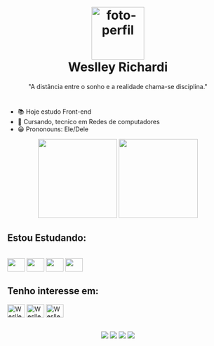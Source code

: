 <h1 align="center">
  <br>
  <img src="https://github.com/weslleyrichardi/Projeto-Networking/blob/main/style/avatar.png" alt="foto-perfil" width="120"/>
  <br>
  Weslley Richardi
  <br>
</h1>
<p align="center">"A distância entre o sonho e a realidade chama-se disciplina."</p>
<h1></h1>

<!-- Aperta windowns + . -->
- 📚 Hoje estudo Front-end
- 📖 Cursando, tecnico em Redes de computadores
- 😁 Prononouns: Ele/Dele

<div align="center">
  <img height="180em" src="https://github-readme-stats.vercel.app/api?username=weslleyrichardi&show_icons=true&theme=radical"/>
  <img height="180em" src="https://github-readme-stats.vercel.app/api/top-langs/?username=weslleyrichardi&layout=compact&theme=radical">
</div>

## Estou Estudando:
<div style="display: inline_block;"><br>
  <img  height="30" width="40" src="https://cdn.jsdelivr.net/gh/devicons/devicon/icons/html5/html5-original.svg" />
  <img  height="30" width="40" src="https://cdn.jsdelivr.net/gh/devicons/devicon/icons/css3/css3-original.svg"/>
  <img  height="30" width="40" src="https://cdn.jsdelivr.net/gh/devicons/devicon/icons/javascript/javascript-original.svg"/>
  <img  height="30" width="40" src="https://cdn.jsdelivr.net/gh/devicons/devicon/icons/python/python-original.svg" />
</div>

## Tenho interesse em:
<div>
  <img alt="Weslley-ts" height="30" width="40" src="https://cdn.jsdelivr.net/gh/devicons/devicon/icons/typescript/typescript-original.svg" />
  <img alt="Weslley-njs" height="30" width="40" src="https://cdn.jsdelivr.net/gh/devicons/devicon/icons/nodejs/nodejs-original.svg" />
  <img alt="Weslley-react" height="30" width="40" src="https://cdn.jsdelivr.net/gh/devicons/devicon/icons/react/react-original.svg" />
</div>

## 
<div align="center">
  <a href="https://instagram.com/dev.weslleyrichard" target="_blank"><img src="https://img.shields.io/badge/Instagram-E4405F?style=for-the-badge&logo=instagram&logoColor=white"/></a>
  <a href="https://www.linkedin.com/in/weslley-richard/" target="_blank"><img src="https://img.shields.io/badge/LinkedIn-0077B5?style=for-the-badge&logo=linkedin&logoColor=white"/></a>
  <a href="https://discord.gg/Hm47gvEpQQ" target="_blank"><img src="https://img.shields.io/badge/Discord-7289DA?style=for-the-badge&logo=discord&logoColor=white"/></a>
  <a href="https://www.youtube.com/@level_2." target="_blank"><img src="https://img.shields.io/badge/YouTube-FF0000?style=for-the-badge&logo=youtube&logoColor=white"/></a>
</div>
